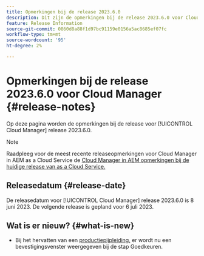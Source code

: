 ```yaml
---
title: Opmerkingen bij de release 2023.6.0
description: Dit zijn de opmerkingen bij de release 2023.6.0 voor Cloud Manager.
feature: Release Information
source-git-commit: 0860d8a88f1d97bc91159e0156a5ac8685ef07fc
workflow-type: tm+mt
source-wordcount: '95'
ht-degree: 2%

---
```



# Opmerkingen bij de release 2023.6.0 voor Cloud Manager {#release-notes}

Op deze pagina worden de opmerkingen bij de release voor [!UICONTROL Cloud Manager] release 2023.6.0.

>[!NOTE]
>
>Raadpleeg voor de meest recente releaseopmerkingen voor Cloud Manager in AEM as a Cloud Service de [Cloud Manager in AEM opmerkingen bij de huidige release van as a Cloud Service.](https://experienceleague.adobe.com/docs/experience-manager-cloud-service/content/implementing/using-cloud-manager/release-notes-cloud-manager/release-notes-cm-current.html)

## Releasedatum {#release-date}

De releasedatum voor [!UICONTROL Cloud Manager] release 2023.6.0 is 8 juni 2023. De volgende release is gepland voor 6 juli 2023.

## Wat is er nieuw? {#what-is-new}

* Bij het hervatten van een [productiepijpleiding,](/help/using/production-pipelines.md) er wordt nu een bevestigingsvenster weergegeven bij de stap Goedkeuren.
